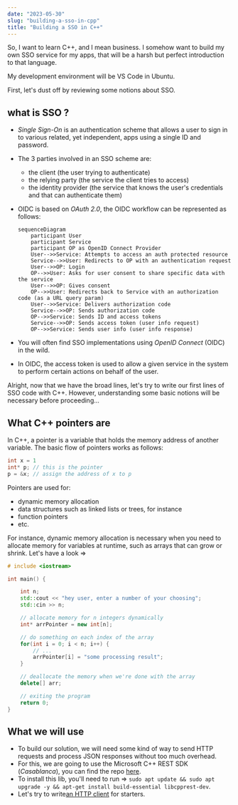 ```yaml
---
date: "2023-05-30"
slug: "building-a-sso-in-cpp"
title: "Building a SSO in C++"
---
```


So, I want to learn C++, and I mean business. I somehow want to build my own SSO service for my apps, that will be a harsh but perfect introduction to that language. 

My development environment will be VS Code in Ubuntu.

First, let's dust off by reviewing some notions about SSO.

## what is SSO ?

- _Single Sign-On_ is an authentication scheme that allows a user to sign in to various related, yet independent, apps using a single ID and password.
- The 3 parties involved in an SSO scheme are:
    - the client (the user trying to authenticate)
    - the relying party (the service the client tries to access)
    - the identity provider (the service that knows the user's credentials and that can authenticate them)
- OIDC is based on _OAuth 2.0_, the OIDC workflow can be represented as follows:

    ```mermaid
    sequenceDiagram
        participant User
        participant Service
        participant OP as OpenID Connect Provider
        User-->>Service: Attempts to access an auth protected resource
        Service-->>User: Redirects to OP with an authentication request
        User-->>OP: Login
        OP-->>User: Asks for user consent to share specific data with the service
        User-->>OP: Gives consent
        OP-->>User: Redirects back to Service with an authorization code (as a URL query param)
        User-->>Service: Delivers authorization code
        Service-->>OP: Sends authorization code
        OP-->>Service: Sends ID and access tokens
        Service-->>OP: Sends access token (user info request)
        OP-->>Service: Sends user info (user info response)
    ```

- You will often find SSO implementations using _OpenID Connect_ (OIDC) in the wild.
- In OIDC, the access token is used to allow a given service in the system to perform certain actions on behalf of the user.

Alright, now that we have the broad lines, let's try to write our first lines of SSO code with C++. However, understanding some basic notions will be necessary before proceeding...

## What C++ pointers are

In C++, a pointer is a variable that holds the memory address of another variable. The basic flow of pointers works as follows:

```cpp
int x = 1
int* p; // this is the pointer
p = &x; // assign the address of x to p
```

Pointers are used for:
- dynamic memory allocation
- data structures such as linked lists or trees, for instance
- function pointers
- etc.

For instance, dynamic memory allocation is necessary when you need to allocate memory for variables at runtime, such as arrays that can grow or shrink. Let's have a look =>

```cpp
# include <iostream>

int main() {

    int n;
    std::cout << "hey user, enter a number of your choosing";
    std::cin >> n;

    // allocate memory for n integers dynamically
    int* arrPointer = new int[n];

    // do something on each index of the array
    for(int i = 0; i < n; i++) {
        // ...
        arrPointer[i] = "some processing result";
    }

    // deallocate the memory when we're done with the array
    delete[] arr;

    // exiting the program
    return 0;
}
```

## What we will use

- To build our solution, we will need some kind of way to send HTTP requests and process JSON responses without too much overhead.
- For this, we are going to use the Microsoft C++ REST SDK (_Casablanca_), you can find the repo [here](https://github.com/microsoft/cpprestsdk).
- To install this lib, you'll need to run => `sudo apt update && sudo apt upgrade -y && apt-get install build-essential libcpprest-dev`.
- Let's try to write[an HTTP client](./http_client.cpp) for starters.